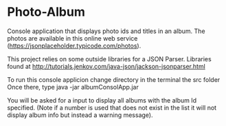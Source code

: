 # Photo-Album
Console application that displays photo ids and titles in an album. The photos are available in this online web service (https://jsonplaceholder.typicode.com/photos).

This project relies on some outside libraries for a JSON Parser. Libraries found at http://tutorials.jenkov.com/java-json/jackson-jsonparser.html

To run this console applicion change directory in the terminal the src folder
Once there, type java -jar albumConsolApp.jar

You will be asked for a input to display all albums with the album Id specified. (Note if a number is used that does not exist in the list it will not display
album info but instead a warning message).
